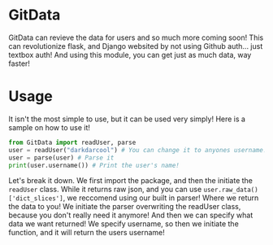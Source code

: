# GitData

GitData can revieve the data for users and so much more coming soon! This can revolutionize flask, and Django websited by not using Github auth... just textbox auth! And using this module, you can get just as much data, way faster!

# Usage

It isn't the most simple to use, but it can be used very simply! Here is a sample on how to use it!

``` python
from GitData import readUser, parse 
user = readUser("darkdarcool") # You can change it to anyones username! 
user = parse(user) # Parse it 
print(user.username()) # Print the user's name!
```
Let's break it down. 
We first import the package, and then the initiate the `readUser` class. While it returns raw json, and you can use `user.raw_data()['dict_slices']`, we reccomend using our built in parser! Where we return the data to you! We initiate the parser overwriting the readUser class, because you don't really need it anymore! And then we can specify what data we want returned! We specify username, so then we initiate the function, and it will return the users username!